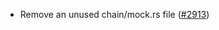 - Remove an unused chain/mock.rs file
  ([#2913](https://github.com/informalsystems/ibc-rs/issues/2913))